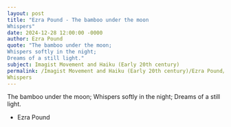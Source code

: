 ```yaml
---
layout: post
title: "Ezra Pound - The bamboo under the moon
Whispers"
date: 2024-12-28 12:00:00 -0000
author: Ezra Pound
quote: "The bamboo under the moon;
Whispers softly in the night;
Dreams of a still light."
subject: Imagist Movement and Haiku (Early 20th century)
permalink: /Imagist Movement and Haiku (Early 20th century)/Ezra Pound/Ezra Pound - The bamboo under the moon
Whispers
---
```


The bamboo under the moon;
Whispers softly in the night;
Dreams of a still light.

- Ezra Pound
